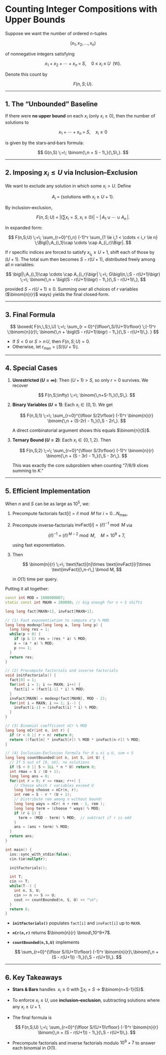 # Counting Integer Compositions with Upper Bounds

Suppose we want the number of ordered $n$-tuples

$$
  (x_1, x_2, \dots, x_n)
$$

of nonnegative integers satisfying

$$
  x_1 + x_2 + \cdots + x_n \;=\; S,
  \quad
  0 \;\le\; x_i \;\le\; U \;\;(\forall i).
$$

Denote this count by

$$
  F(n,\,S;\,U).
$$

---

## 1. The “Unbounded” Baseline

If there were **no upper bound** on each $x_i$ (only $x_i \ge 0$), then the number of solutions to

$$
  x_1 + \cdots + x_n \;=\; S, 
  \quad x_i \ge 0
$$

is given by the stars‐and‐bars formula:

$$
  G(n,S)
  \;=\; \binom{\,n + S - 1\,}{\,S\,}.
$$

---

## 2. Imposing $x_i \le U$ via Inclusion–Exclusion

We want to exclude any solution in which some $x_i > U$.  Define

$$
  A_i \;=\;\bigl\{\text{solutions with }x_i \ge U+1\bigr\}.
$$

By inclusion–exclusion,

$$
  F(n,S;U)
  \;=\; \bigl|\{\sum x_i = S,\;x_i \ge 0\}\bigr|
  \;-\; \bigl|\,A_1 \cup \cdots \cup A_n\,\bigr|.
$$

In expanded form:

$$
  F(n,S;U)
  \;=\;
  \sum_{r=0}^{\,n} (-1)^r \sum_{1 \le i_1 < \cdots < i_r \le n}
  \;\Bigl|\;A_{i_1}\cap \cdots \cap A_{i_r}\Bigr|.
$$

If $r$ specific indices are forced to satisfy $x_{i_k} \ge U+1$, shift each of those by $(U+1)$.  The total sum then becomes $S - r(U+1)$, distributed freely among all $n$ variables:

$$
  \bigl|\;A_{i_1}\cap \cdots \cap A_{i_r}\bigr|
  \;=\;
  G\bigl(n,\;S - r(U+1)\bigr)
  \;=\; 
  \binom{\,n + \bigl(S - r(U+1)\bigr) - 1\,}{\,S - r(U+1)\,},
$$

provided $S - r(U+1)\ge0$.  Summing over all choices of $r$ variables ($\binom{n}{r}$ ways) yields the final closed‐form.

---

## 3. Final Formula

$$
  \boxed{
    F(n,\,S;\,U)
    \;=\;
    \sum_{r = 0}^{\lfloor\,S/(U+1)\rfloor}
    \;(-1)^r \;\binom{n}{r}\;
    \binom{\,n + \bigl(S - r(U+1)\bigr) - 1\,}{\,S - r(U+1)\,}.
  }
$$

* If $S < 0$ or $S > n\,U$, then $F(n,S;U) = 0$.
* Otherwise, let $r_{\max} = \lfloor S/(U+1)\rfloor$.

---

## 4. Special Cases

1. **Unrestricted ($U=\infty$)**: Then $(U+1) > S$, so only $r=0$ survives.  We recover

   $$
     F(n,S;\infty) \;=\; \binom{\,n+S-1\,}{\,S\,}.
   $$

2. **Binary Variables ($U=1$)**: Each $x_i \in \{0,1\}$.  We get

   $$
     F(n,S;1)
     \;=\;
     \sum_{r=0}^{\lfloor S/2\rfloor} 
       (-1)^r \binom{n}{r} \binom{\,n + (S-2r) - 1\,}{\,S - 2r\,}.
   $$

   A direct combinatorial argument shows this equals $\binom{n}{S}$.

3. **Ternary Bound ($U=2$)**: Each $x_i \in \{0,1,2\}$.  Then

   $$
     F(n,S;2)
     \;=\;
     \sum_{r=0}^{\lfloor S/3\rfloor} 
       (-1)^r \binom{n}{r} \binom{\,n + (S - 3r) - 1\,}{\,S - 3r\,}.
   $$

   This was exactly the core subproblem when counting “7/8/9 slices summing to $K$.”

---

## 5. Efficient Implementation

When $n$ and $S$ can be as large as $10^5$, we:

1. Precompute factorials $\text{fact}[i] = i!\bmod M$ for $i=0\ldots N_{\max}$,
2. Precompute inverse‐factorials $\text{invFact}[i] = (i!)^{-1} \bmod M$ via

   $$
     (i!)^{-1} \;=\; (i!)^{\,M-2} \bmod M,\quad M=10^9+7,
   $$

   using fast exponentiation.
3. Then

   $$
     \binom{n}{r} \;=\; \text{fact}[n]\times \text{invFact}[r]\times \text{invFact}[\,n-r\,] \bmod M,
   $$

   in $O(1)$ time per query.

Putting it all together:

```cpp
const int MOD = 1000000007;
static const int MAXN = 200000; // big enough for n + S shifts

long long fact[MAXN+1], invFact[MAXN+1];

// (1) Fast exponentiation to compute a^p % MOD
long long modexp(long long a, long long p) {
  long long res = 1;
  while(p > 0) {
    if (p & 1) res = (res * a) % MOD;
    a = (a * a) % MOD;
    p >>= 1;
  }
  return res;
}

// (2) Precompute factorials and inverse factorials
void initFactorials() {
  fact[0] = 1;
  for(int i = 1; i <= MAXN; i++) {
    fact[i] = (fact[i-1] * i) % MOD;
  }
  invFact[MAXN] = modexp(fact[MAXN], MOD - 2);
  for(int i = MAXN; i >= 1; i--) {
    invFact[i-1] = (invFact[i] * i) % MOD;
  }
}

// (3) Binomial coefficient nCr % MOD
long long nCr(int n, int r) {
  if (r < 0 || r > n) return 0;
  return ((fact[n] * invFact[r]) % MOD * invFact[n-r]) % MOD;
}

// (4) Inclusion-Exclusion formula for 0 ≤ xi ≤ U, sum = S
long long countBounded(int n, int S, int U) {
  // If S out of [0, nU], no solutions
  if (S < 0 || S > 1LL * n * U) return 0;
  int rmax = S / (U + 1);
  long long ans = 0;
  for(int r = 0; r <= rmax; r++) {
    // Choose which r variables exceed U
    long long choose = nCr(n, r);
    int rem = S - r * (U + 1);
    // Distribute rem among n without bound:
    long long ways = nCr( n + rem - 1, rem );
    long long term = (choose * ways) % MOD;
    if (r & 1) {
      term = (MOD - term) % MOD;  // subtract if r is odd
    }
    ans = (ans + term) % MOD;
  }
  return ans;
}

int main() {
  ios::sync_with_stdio(false);
  cin.tie(nullptr);

  initFactorials();

  int T; 
  cin >> T;
  while(T--) {
    int n, S, U;
    cin >> n >> S >> U;
    cout << countBounded(n, S, U) << "\n";
  }
  return 0;
}
```

* **`initFactorials()`** populates `fact[i]` and `invFact[i]` up to `MAXN`.
* **`nCr(n,r)`** returns $\binom{n}{r} \bmod\,10^9+7$.
* **`countBounded(n,S,U)`** implements

  $$
    \sum_{r=0}^{\lfloor S/(U+1)\rfloor} (-1)^r \binom{n}{r}\,\binom{\,n + (S - r(U+1)) -1\,}{\,S - r(U+1)\,}.
  $$

---

## 6. Key Takeaways

* **Stars & Bars** handles $\;x_i\ge0$ with $\sum x_i = S$ → $\binom{n+S-1}{S}$.
* To enforce $x_i \le U$, use **inclusion–exclusion**, subtracting solutions where any $x_i \ge U+1$.
* The final formula is

  $$
    F(n,S;U)
    \;=\;
    \sum_{r=0}^{\lfloor S/(U+1)\rfloor} (-1)^r 
    \binom{n}{r}
    \binom{\,n + (S - r(U+1)) - 1\,}{\,S - r(U+1)\,}.
  $$
* Precompute factorials and inverse factorials modulo $10^9+7$ to answer each binomial in $O(1)$.